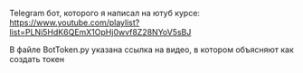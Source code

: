 Telegram бот, которого я написал на ютуб курсе: https://www.youtube.com/playlist?list=PLNi5HdK6QEmX1OpHj0wvf8Z28NYoV5sBJ  
  
В файле BotToken.py указана ссылка на видео, в котором объясняют как создать токен
